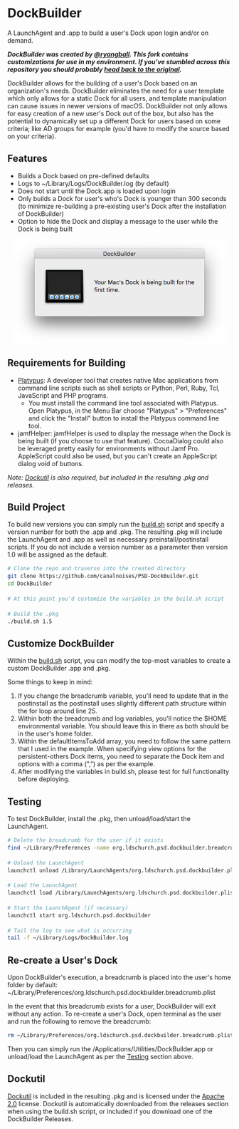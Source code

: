 # DockBuilder
A LaunchAgent and .app to build a user's Dock upon login and/or on demand.

***DockBuilder was created by [@ryangball](https://github.com/ryangball). This fork contains customizations for use in my environment. If you've stumbled across this repository you should probably [head back to the original](https://github.com/ryangball/DockBuilder).***

DockBuilder allows for the building of a user's Dock based on an organization's needs. DockBuilder eliminates the need for a user template which only allows for a static Dock for all users, and template manipulation can cause issues in newer versions of macOS. DockBuilder not only allows for easy creation of a new user's Dock out of the box, but also has the potential to dynamically set up a different Dock for users based on some criteria; like AD groups for example (you'd have to modify the source based on your criteria).

## Features
- Builds a Dock based on pre-defined defaults
- Logs to ~/Library/Logs/DockBuilder.log (by default)
- Does not start until the Dock.app is loaded upon login
- Only builds a Dock for user's who's Dock is younger than 300 seconds (to minimize re-building a pre-existing user's Dock after the installation of DockBuilder)
- Option to hide the Dock and display a message to the user while the Dock is being built

<p align="center">
    <img alt="DockBuilder Message" width="478" src="images/dock_message.png">
</p>

## Requirements for Building
- [Platypus](https://sveinbjorn.org/platypus): A developer tool that creates native Mac applications from command line scripts such as shell scripts or Python, Perl, Ruby, Tcl, JavaScript and PHP programs.
    - You must install the command line tool associated with Platypus. Open Platypus, in the Menu Bar choose "Platypus" > "Preferences" and click the "Install" button to install the Platypus command line tool.
- jamfHelper: jamfHelper is used to display the message when the Dock is being built (if you choose to use that feature). CocoaDialog could also be leveraged pretty easily for environments without Jamf Pro. AppleScript could also be used, but you can't create an AppleScript dialog void of buttons.

*Note: [Dockutil](https://github.com/canalnoises/PSD-DockBuilder#Dockutil) is also required, but included in the resulting .pkg and releases.*

## Build Project
To build new versions you can simply run the [build.sh](/build.sh) script and specify a version number for both the .app and .pkg. The resulting .pkg will include the LaunchAgent and .app as well as necessary preinstall/postinstall scripts. If you do not include a version number as a parameter then version 1.0 will be assigned as the default.
```bash
# Clone the repo and traverse into the created directory
git clone https://github.com/canalnoises/PSD-DockBuilder.git
cd DockBuilder

# At this point you'd customize the variables in the build.sh script

# Build the .pkg
./build.sh 1.5
```

## Customize DockBuilder
Within the [build.sh](/build.sh) script, you can modify the top-most variables to create a custom DockBuilder .app and .pkg.

Some things to keep in mind:
1. If you change the breadcrumb variable, you'll need to update that in the postinstall as the postinstall uses slightly different path structure within the for loop around line 25.
2. Within both the breadcrumb and log variables, you'll notice the $HOME environmental variable. You should leave this in there as both should be in the user's home folder.
3. Within the defaultItemsToAdd array, you need to follow the same pattern that I used in the example. When specifying view options for the persistent-others Dock items, you need to separate the Dock item and options with a comma (",") as per the example.
4. After modifying the variables in build.sh, please test for full functionality before deploying.

## Testing
To test DockBuilder, install the .pkg, then unload/load/start the LaunchAgent.
```bash
# Delete the breadcrumb for the user if it exists
find ~/Library/Preferences -name org.ldschurch.psd.dockbuilder.breadcrumb.plist -delete

# Unload the LaunchAgent
launchctl unload /Library/LaunchAgents/org.ldschurch.psd.dockbuilder.plist

# Load the LaunchAgent
launchctl load /Library/LaunchAgents/org.ldschurch.psd.dockbuilder.plist

# Start the LaunchAgent (if necessary)
launchctl start org.ldschurch.psd.dockbuilder

# Tail the log to see what is occurring
tail -f ~/Library/Logs/DockBuilder.log
```

## Re-create a User's Dock
Upon DockBuilder's execution, a breadcrumb is placed into the user's home folder by default: ~/Library/Preferences/org.ldschurch.psd.dockbuilder.breadcrumb.plist

In the event that this breadcrumb exists for a user, DockBuilder will exit without any action. To re-create a user's Dock, open terminal as the user and run the following to remove the breadcrumb:
```bash
rm ~/Library/Preferences/org.ldschurch.psd.dockbuilder.breadcrumb.plist
```
Then you can simply run the /Applications/Utilities/DockBuilder.app or unload/load the LaunchAgent as per the [Testing](https://github.com/canalnoises/PSD-DockBuilder#Testing) section above.

## Dockutil
[Dockutil](https://github.com/kcrawford/dockutil) is included in the resulting .pkg and is licensed under the [Apache 2.0](http://www.apache.org/licenses/LICENSE-2.0) license. Dockutil is automatically downloaded from the releases section when using the build.sh script, or included if you download one of the DockBuilder Releases.

